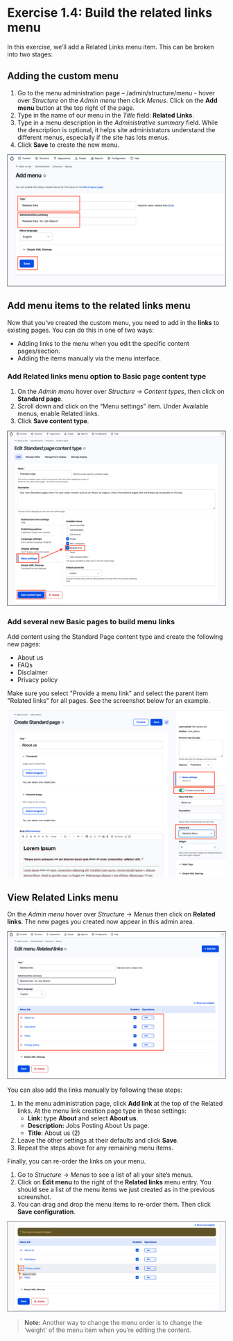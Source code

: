 # Exercise 1.4: Build the related links menu

In this exercise, we’ll add a Related Links menu item. This can be broken into two stages:

## Adding the custom menu

1. Go to the menu administration page – /admin/structure/menu - hover over _Structure_ on the _Admin menu_ then click _Menus_. Click on the **Add menu** button at the top right of the page.
2. Type in the name of our menu in the _Title_ field: **Related Links**.
3. Type in a menu description in the _Administrative summary_ field. While the description is optional, it helps site administrators understand the different menus, especially if the site has lots menus.
4. Click **Save** to create the new menu. 

![Image of Add menu screen](../.gitbook/assets/Ex-1-4-Build-related-links-menu-1.png)

## Add menu items to the related links menu

Now that you’ve created the custom menu, you need to add in the **links** to existing pages. You can do this in one of two ways:

* Adding links to the menu when you edit the specific content pages/section.
* Adding the items manually via the menu interface.

### Add Related links menu option to Basic page content type

1. On the _Admin menu_ hover over _Structure_ → _Content types_, then click on **Standard page**.
2. Scroll down and click on the “Menu settings” item. Under Available menus, enable Related links.
3. Click **Save content type**.

![Image of Standard page content type page](../.gitbook/assets/Ex-1-4-Build-related-links-menu-2.png)

### Add several new Basic pages to build menu links

Add content using the Standard Page content type and create the following new pages:

- About us
- FAQs
- Disclaimer
- Privacy policy

Make sure you select "Provide a menu link" and select the parent item "Related links" for all pages. See the screenshot below for an example.

![Image of Standard page with Menu Settings shown](../.gitbook/assets/Ex-1-4-Standard-page-menu-1.png)


## View Related Links menu

On the _Admin menu_ hover over _Structure_ → _Menus_ then click on **Related links**. The new pages you created now appear in this admin area.

![Image of Related links menu items](../.gitbook/assets/Ex-1-4-Related-Links-menu-1.png)

You can also add the links manually by following these steps:

1. In the menu administration page, click **Add link** at the top of the Related links. At the menu link creation page type in these settings:
   * **Link:** type **About** and select **About us**.
   * **Description:** Jobs Posting About Us page.
   * **Title**: About us \(2\)
2. Leave the other settings at their defaults and click **Save**.
3. Repeat the steps above for any remaining menu items.

Finally, you can re-order the links on your menu.

1. Go to _Structure_ → _Menus_ to see a list of all your site’s menus.
2. Click on **Edit menu** to the right of the **Related links** menu entry. You should see a list of the menu items we just created as in the previous screenshot.
3. You can drag and drop the menu items to re-order them. Then click **Save configuration**.

![Image of reordering related links menu](../.gitbook/assets/Ex-1-4-Related-Links-menu-2.png)

> **Note:** Another way to change the menu order is to change the ‘weight’ of the menu item when you’re editing the content.


